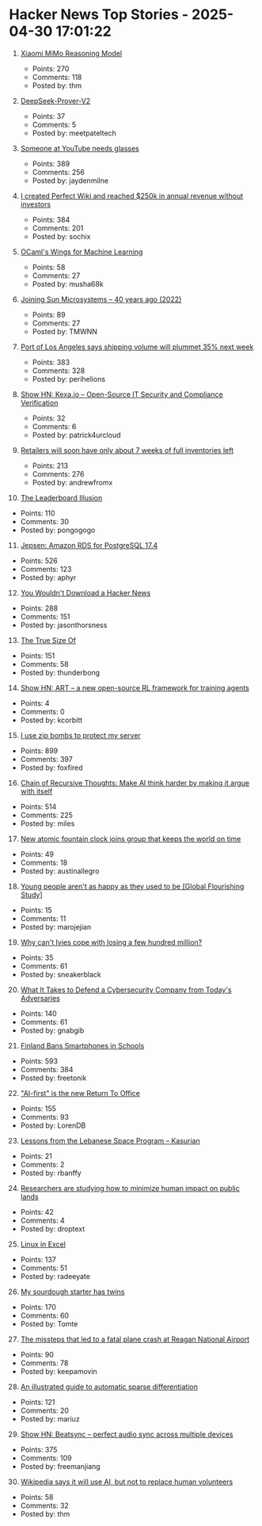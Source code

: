 # Hacker News Top Stories - 2025-04-30 17:01:22

1. [Xiaomi MiMo Reasoning Model](https://github.com/XiaomiMiMo/MiMo)
   - Points: 270
   - Comments: 118
   - Posted by: thm

2. [DeepSeek-Prover-V2](https://github.com/deepseek-ai/DeepSeek-Prover-V2)
   - Points: 37
   - Comments: 5
   - Posted by: meetpateltech

3. [Someone at YouTube needs glasses](https://jayd.ml/2025/04/30/someone-at-youtube-needs-glasses.html)
   - Points: 389
   - Comments: 256
   - Posted by: jaydenmilne

4. [I created Perfect Wiki and reached $250k in annual revenue without investors](https://habr.com/en/articles/905812/)
   - Points: 384
   - Comments: 201
   - Posted by: sochix

5. [OCaml's Wings for Machine Learning](https://github.com/raven-ml/raven)
   - Points: 58
   - Comments: 27
   - Posted by: musha68k

6. [Joining Sun Microsystems – 40 years ago (2022)](https://akapugs.blog/2022/05/03/674/)
   - Points: 89
   - Comments: 27
   - Posted by: TMWNN

7. [Port of Los Angeles says shipping volume will plummet 35% next week](https://www.cnbc.com/2025/04/29/port-of-los-angeles-sees-shipping-volume-down-35percent-next-week-as-tariffs-bite.html)
   - Points: 383
   - Comments: 328
   - Posted by: perihelions

8. [Show HN: Kexa.io – Open-Source IT Security and Compliance Verification](undefined)
   - Points: 32
   - Comments: 6
   - Posted by: patrick4urcloud

9. [Retailers will soon have only about 7 weeks of full inventories left](https://fortune.com/article/retailers-weeks-of-inventory-left-trump-china-trade-war/)
   - Points: 213
   - Comments: 276
   - Posted by: andrewfromx

10. [The Leaderboard Illusion](https://arxiv.org/abs/2504.20879)
   - Points: 110
   - Comments: 30
   - Posted by: pongogogo

11. [Jepsen: Amazon RDS for PostgreSQL 17.4](https://jepsen.io/analyses/amazon-rds-for-postgresql-17.4)
   - Points: 526
   - Comments: 123
   - Posted by: aphyr

12. [You Wouldn't Download a Hacker News](https://www.jasonthorsness.com/25)
   - Points: 288
   - Comments: 151
   - Posted by: jasonthorsness

13. [The True Size Of](https://thetruesize.com/)
   - Points: 151
   - Comments: 58
   - Posted by: thunderbong

14. [Show HN: ART – a new open-source RL framework for training agents](https://github.com/OpenPipe/ART)
   - Points: 4
   - Comments: 0
   - Posted by: kcorbitt

15. [I use zip bombs to protect my server](https://idiallo.com/blog/zipbomb-protection)
   - Points: 899
   - Comments: 397
   - Posted by: foxfired

16. [Chain of Recursive Thoughts: Make AI think harder by making it argue with itself](https://github.com/PhialsBasement/Chain-of-Recursive-Thoughts)
   - Points: 514
   - Comments: 225
   - Posted by: miles

17. [New atomic fountain clock joins group that keeps the world on time](https://www.nist.gov/news-events/news/2025/04/new-atomic-fountain-clock-joins-elite-group-keeps-world-time)
   - Points: 49
   - Comments: 18
   - Posted by: austinallegro

18. [Young people aren't as happy as they used to be [Global Flourishing Study]](https://www.nytimes.com/2025/04/30/well/mind/happiness-flourishing-young-adult-study.html)
   - Points: 15
   - Comments: 11
   - Posted by: marojejian

19. [Why can't Ivies cope with losing a few hundred million?](https://www.economist.com/briefing/2025/04/10/why-cant-stinking-rich-ivies-cope-with-losing-a-few-hundred-million)
   - Points: 35
   - Comments: 61
   - Posted by: sneakerblack

20. [What It Takes to Defend a Cybersecurity Company from Today's Adversaries](https://www.sentinelone.com/labs/top-tier-target-what-it-takes-to-defend-a-cybersecurity-company-from-todays-adversaries/)
   - Points: 140
   - Comments: 61
   - Posted by: gnabgib

21. [Finland Bans Smartphones in Schools](https://yle.fi/a/74-20158886)
   - Points: 593
   - Comments: 384
   - Posted by: freetonik

22. ["AI-first" is the new Return To Office](https://www.anildash.com//2025/04/19/ai-first-is-the-new-return-to-office/)
   - Points: 155
   - Comments: 93
   - Posted by: LorenDB

23. [Lessons from the Lebanese Space Program – Kasurian](https://kasurian.com/p/lebanese-space-program)
   - Points: 21
   - Comments: 2
   - Posted by: rbanffy

24. [Researchers are studying how to minimize human impact on public lands](https://undark.org/2025/04/28/keep-wild-places-wild/)
   - Points: 42
   - Comments: 4
   - Posted by: droptext

25. [Linux in Excel](https://github.com/NSG650/LinuxInExcel)
   - Points: 137
   - Comments: 51
   - Posted by: radeeyate

26. [My sourdough starter has twins](https://brainbaking.com/post/2025/04/my-sourdough-starter-has-twins/)
   - Points: 170
   - Comments: 60
   - Posted by: Tomte

27. [The missteps that led to a fatal plane crash at Reagan National Airport](https://www.nytimes.com/2025/04/27/business/dc-plane-crash-reagan-airport.html)
   - Points: 90
   - Comments: 78
   - Posted by: keepamovin

28. [An illustrated guide to automatic sparse differentiation](https://iclr-blogposts.github.io/2025/blog/sparse-autodiff/)
   - Points: 121
   - Comments: 20
   - Posted by: mariuz

29. [Show HN: Beatsync – perfect audio sync across multiple devices](https://github.com/freeman-jiang/beatsync)
   - Points: 375
   - Comments: 109
   - Posted by: freemanjiang

30. [Wikipedia says it will use AI, but not to replace human volunteers](https://wikimediafoundation.org/news/2025/04/30/our-new-ai-strategy-puts-wikipedias-humans-first/)
   - Points: 58
   - Comments: 32
   - Posted by: thm

